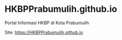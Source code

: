 # HKBPPrabumulih.github.io
Portal Informasi HKBP di Kota Prabumulih

Site: https://HKBPPrabumulih.github.io
